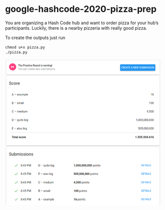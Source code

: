 # google-hashcode-2020-pizza-prep
You are organizing a Hash Code hub and want to order pizza for your hub’s participants. Luckily, there is a nearby pizzeria with really good pizza.

To create the outputs just run
``` 
chmod u+x pizza.py
./pizza.py
```
![pizza2020Submission](pizza2020Submission.png)
